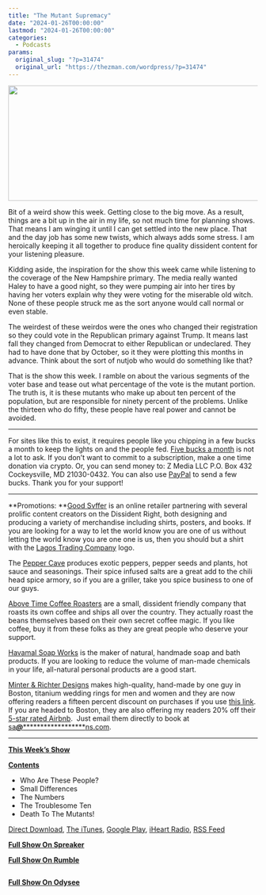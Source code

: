 ```yaml
---
title: "The Mutant Supremacy"
date: "2024-01-26T00:00:00"
lastmod: "2024-01-26T00:00:00"
categories:
  - Podcasts
params:
  original_slug: "?p=31474"
  original_url: "https://thezman.com/wordpress/?p=31474"
---
```


[<img
src="http://thezman.com/wordpress/wp-content/uploads/2018/01/Power-Hour.png"
decoding="async" width="600" height="233" />](http://thezman.com/wordpress/wp-content/uploads/2018/01/Power-Hour.png)

Bit of a weird show this week. Getting close to the big move. As a
result, things are a bit up in the air in my life, so not much time for
planning shows. That means I am winging it until I can get settled into
the new place. That and the day job has some new twists, which always
adds some stress. I am heroically keeping it all together to produce
fine quality dissident content for your listening pleasure.

Kidding aside, the inspiration for the show this week came while
listening to the coverage of the New Hampshire primary. The media really
wanted Haley to have a good night, so they were pumping air into her
tires by having her voters explain why they were voting for the
miserable old witch. None of these people struck me as the sort anyone
would call normal or even stable.

The weirdest of these weirdos were the ones who changed their
registration so they could vote in the Republican primary against Trump.
It means last fall they changed from Democrat to either Republican or
undeclared. They had to have done that by October, so it they were
plotting this months in advance. Think about the sort of nutjob who
would do something like that?

That is the show this week. I ramble on about the various segments of
the voter base and tease out what percentage of the vote is the mutant
portion. The truth is, it is these mutants who make up about ten percent
of the population, but are responsible for ninety percent of the
problems. Unlike the thirteen who do fifty, these people have real power
and cannot be avoided.

------------------------------------------------------------------------

For sites like this to exist, it requires people like you chipping in a
few bucks a month to keep the lights on and the people fed.
<a href="https://www.subscribestar.com/the-z-blog"
rel="noopener noreferrer" target="_blank">Five bucks a month</a> is not
a lot to ask. If you don’t want to commit to a subscription, make a one
time donation via crypto. Or, you can send money to: Z Media LLC P.O.
Box 432 Cockeysville, MD 21030-0432. You can also use <a
href="https://www.paypal.com/cgi-bin/webscr?cmd=_s-xclick&amp;hosted_button_id=UDAS2Q8JYA6CN&amp;source=url"
rel="noopener noreferrer" target="_blank">PayPal</a> to send a few
bucks. Thank you for your support!

------------------------------------------------------------------------

**Promotions: **<a href="https://goodsvffer.com/" rel="noopener" target="_blank">Good
Svffer</a> is an online retailer partnering with several prolific
content creators on the Dissident Right, both designing and producing a
variety of merchandise including shirts, posters, and books. If you are
looking for a way to let the world know you are one of us without
letting the world know you are one one is us, then you should but a
shirt with the
<a href="https://goodsvffer.com/products/lagos-trading-company"
rel="noopener" target="_blank">Lagos Trading Company</a> logo.

The <a href="https://peppercave.com/shop/ols/products" rel="noopener"
target="_blank">Pepper Cave</a> produces exotic peppers, pepper seeds
and plants, hot sauce and seasonings. Their spice infused salts are a
great add to the chili head spice armory, so if you are a griller, take
you spice business to one of our guys.

<a href="https://abovetimecoffee.com/" rel="noopener"
target="_blank">Above Time Coffee Roasters</a> are a small, dissident
friendly company that roasts its own coffee and ships all over the
country. They actually roast the beans themselves based on their own
secret coffee magic. If you like coffee, buy it from these folks as they
are great people who deserve your support.

<a href="https://havamalsoapworks.com/" rel="noopener"
target="_blank">Havamal Soap Works</a> is the maker of natural, handmade
soap and bath products. If you are looking to reduce the volume of
man-made chemicals in your life, all-natural personal products are a
good start.

<a href="https://www.minterandrichterdesigns.com/"
rel="noreferrer nofollow noopener" target="_blank">Minter &amp; Richter
Designs</a> makes high-quality, hand-made by one guy in Boston, titanium
wedding rings for men and women and they are now offering readers a
fifteen percent discount on purchases if you use
<a href="https://www.minterandrichterdesigns.com/discount/ZMAN"
rel="noreferrer nofollow noopener" target="_blank">this link</a>.
<span class="highlight"><span class="colour"><span class="font"><span class="size">If
you are headed to Boston, they are also offering my readers 20% off
their <a
href="https://www.airbnb.com/users/7988017/listings?user_id=7988017&amp;s=3"
rel="noopener noreferrer" target="_blank">5-star rated Airbnb</a>.  Just
email them directly to book at
<a href="mailto:sa***@*********************ns.com"
data-original-string="lAXFnc7EVBpcIo4uIuW9+g==cb7+HP5VfCJCg1RjJkt2vOVsE4bVjldEG2dwV1O/Bc6o5VRHvUzlPilDSmLKzMZdHcn"><span
class="apbct-email-encoder"
data-original-string="LleMiAbGMgLEdGjN/gge/w==cb760vLllELYQz7c5JHG5l8a81m50FdaPsPf1qeCqQkNSCa6fVu1iy1sMLVwyuPOIJ6"
title="This contact has been encoded by Anti-Spam by CleanTalk. Click to decode. To finish the decoding make sure that JavaScript is enabled in your browser.">sa<span
class="apbct-blur">***</span>@<span
class="apbct-blur">*********************</span>ns.com</span></a>.</span></span></span></span>

------------------------------------------------------------------------

**<u>This Week’s Show</u>**

**<u>Contents</u>**

-   Who Are These People?
-   Small Differences
-   The Numbers
-   The Troublesome Ten
-   Death To The Mutants!

<a href="https://api.spreaker.com/v2/episodes/58451676/download.mp3"
rel="noopener" target="_blank">Direct Download</a>, <a
href="https://itunes.apple.com/us/podcast/the-z-blog-power-hour/id1262799640?mt=2"
rel="noopener noreferrer" target="_blank">The iTunes</a>, <a
href="https://podcasts.google.com/?feed=aHR0cHM6Ly93d3cuc3ByZWFrZXIuY29tL3Nob3cvMjU4OTY1Ny9lcGlzb2Rlcy9mZWVk"
rel="noopener noreferrer" target="_blank">Google Play</a>, <a href="https://www.iheart.com/podcast/the-z-blog-power-hour-29246491/"
rel="noopener noreferrer" target="_blank">iHeart Radio,</a>
<a href="https://www.spreaker.com/show/2589657/episodes/feed"
rel="noopener noreferrer" target="_blank">RSS Feed</a>

**<u>Full Show On Spreaker</u>**  
<span class="mce_SELRES_start" mce-type="bookmark"
style="display: inline-block; width: 0px; overflow: hidden; line-height: 0;">﻿</span>

**<u>Full Show On Rumble</u>**

<span class="mce_SELRES_start" mce-type="bookmark"
style="display: inline-block; width: 0px; overflow: hidden; line-height: 0;">﻿</span>

**<u>Full Show On Odysee</u>**
